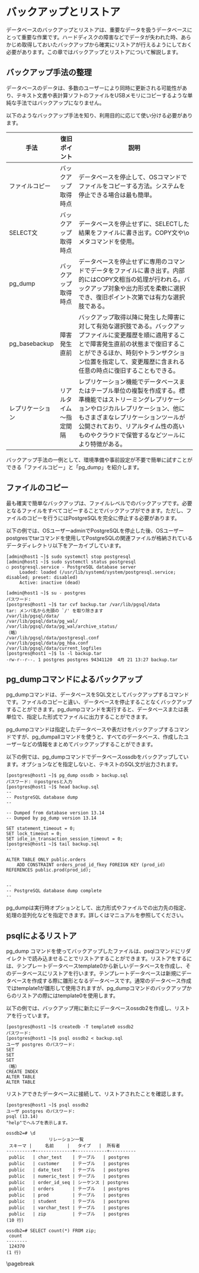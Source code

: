 # バックアップとリストア
データベースのバックアップとリストアは、重要なデータを扱うデータベースにとって重要な作業です。ハードディスクの障害などでデータが失われた時、あらかじめ取得しておいたバックアップから確実にリストアが行えるようにしておく必要があります。この章ではバックアップとリストアについて解説します。

## バックアップ手法の整理
データベースのデータは、多数のユーザーにより同時に更新される可能性があり、テキスト文書や表計算ソフトのファイルをUSBメモリにコピーするような単純な手法ではバックアップになりません。

以下のようなバックアップ手法を知り、利用目的に応じて使い分ける必要があります。

| 手法 | 復旧ポイント | 説明
|---|---|---
| ファイルコピー | バックアップ取得時点 | データベースを停止して、OSコマンドでファイルをコピーする方法。システムを停止できる場合は最も簡単。
| SELECT文 | バックアップ取得時点 | データベースを停止せずに、SELECTした結果をファイルに書き出す。COPY文や\\oメタコマンドを使用。
| pg_dump | バックアップ取得時点 | データベースを停止せずに専用のコマンドでデータをファイルに書き出す。内部的にはCOPY文相当の処理が行われる。バックアップ対象や出力形式を柔軟に選択でき、復旧ポイント次第では有力な選択肢である。
| pg_basebackup | 障害発生直前 | バックアップ取得以降に発生した障害に対して有効な選択肢である。バックアップファイルに変更履歴を順に適用することで障害発生直前の状態まで復旧することができるほか、時刻やトランザクション位置を指定して、変更履歴に含まれる任意の時点に復旧することもできる。
| レプリケーション | リアルタイム～指定間隔 | レプリケーション機能でデータベースまたはテーブル単位の複製を作成する。標準機能ではストリーミングレプリケーションやロジカルレプリケーション、他にもさまざまなレプリケーションツールが公開されており、リアルタイム性の高いものやクラウドで保管するなどツールにより特徴がある。

バックアップ手法の一例として、環境準備や事前設定が不要で簡単に試すことができる「ファイルコピー」と「pg_dump」を紹介します。

## ファイルのコピー
最も確実で簡単なバックアップは、ファイルレベルでのバックアップです。必要となるファイルをすべてコピーすることでバックアップができます。ただし、ファイルのコピーを行うにはPostgreSQLを完全に停止する必要があります。

以下の例では、OSユーザーadminでPostgreSQLを停止した後、OSユーザーpostgresでtarコマンドを使用してPostgreSQLの関連ファイルが格納されているデータディレクトリ以下をアーカイブしています。

```
[admin@host1 ~]$ sudo systemctl stop postgresql
[admin@host1 ~]$ sudo systemctl status postgresql
○ postgresql.service - PostgreSQL database server
     Loaded: loaded (/usr/lib/systemd/system/postgresql.service; disabled; preset: disabled)
     Active: inactive (dead)

[admin@host1 ~]$ su - postgres
パスワード:
[postgres@host1 ~]$ tar cvf backup.tar /var/lib/pgsql/data
tar: メンバ名から先頭の `/' を取り除きます
/var/lib/pgsql/data/
/var/lib/pgsql/data/pg_wal/
/var/lib/pgsql/data/pg_wal/archive_status/
（略）
/var/lib/pgsql/data/postgresql.conf
/var/lib/pgsql/data/pg_hba.conf
/var/lib/pgsql/data/current_logfiles
[postgres@host1 ~]$ ls -l backup.tar
-rw-r--r--. 1 postgres postgres 94341120  4月 21 13:27 backup.tar
```

## pg_dumpコマンドによるバックアップ
pg_dumpコマンドは、データベースをSQL文としてバックアップするコマンドです。ファイルのコピーと違い、データベースを停止することなくバックアップすることができます。pg_dumpコマンドを実行すると、データベースまたは表単位で、指定した形式でファイルに出力することができます。

pg_dumpコマンドは指定したデータベースや表だけをバックアップするコマンドですが、pg_dumpallコマンドを使うと、すべてのデータベース、作成したユーザーなどの情報をまとめてバックアップすることができます。

以下の例では、pg_dumpコマンドでデータベースossdbをバックアップしています。オプションなどを指定しないと、テキストのSQL文が出力されます。

```
[postgres@host1 ~]$ pg_dump ossdb > backup.sql
パスワード: ※postgresと入力
[postgres@host1 ~]$ head backup.sql
--
-- PostgreSQL database dump
--

-- Dumped from database version 13.14
-- Dumped by pg_dump version 13.14

SET statement_timeout = 0;
SET lock_timeout = 0;
SET idle_in_transaction_session_timeout = 0;
[postgres@host1 ~]$ tail backup.sql
--

ALTER TABLE ONLY public.orders
    ADD CONSTRAINT orders_prod_id_fkey FOREIGN KEY (prod_id) REFERENCES public.prod(prod_id);


--
-- PostgreSQL database dump complete
--
```

pg_dumpは実行時オプションとして、出力形式やファイルでの出力先の指定、処理の並列化などを指定できます。詳しくはマニュアルを参照してください。


## psqlによるリストア
pg_dump コマンドを使ってバックアップしたファイルは、psqlコマンドにリダイレクトで読み込ませることでリストアすることができます。リストアをするには、テンプレートデータベースtemplate0から新しいデータベースを作成し、そのデータベースにリストアを行います。テンプレートデータベースは新規にデータベースを作成する際に雛形となるデータベースです。通常のデータベース作成ではtemplate1が雛形して使用されますが、pg_dumpコマンドのバックアップからのリストアの際にはtemplate0を使用します。

以下の例では、バックアップ用に新たにデータベースossdb2を作成し、リストアを行っています。

```
[postgres@host1 ~]$ createdb -T template0 ossdb2
パスワード:
[postgres@host1 ~]$ psql ossdb2 < backup.sql
ユーザ postgres のパスワード:
SET
SET
SET
（略）
CREATE INDEX
ALTER TABLE
ALTER TABLE
```

リストアできたデータベースに接続して、リストアされたことを確認します。

```
[postgres@host1 ~]$ psql ossdb2
ユーザ postgres のパスワード:
psql (13.14)
"help"でヘルプを表示します。

ossdb2=# \d
                リレーション一覧
 スキーマ |     名前     |   タイプ   |  所有者
----------+--------------+------------+----------
 public   | char_test    | テーブル   | postgres
 public   | customer     | テーブル   | postgres
 public   | date_test    | テーブル   | postgres
 public   | numeric_test | テーブル   | postgres
 public   | order_id_seq | シーケンス | postgres
 public   | orders       | テーブル   | postgres
 public   | prod         | テーブル   | postgres
 public   | student      | テーブル   | postgres
 public   | varchar_test | テーブル   | postgres
 public   | zip          | テーブル   | postgres
(10 行)

ossdb2=# SELECT count(*) FROM zip;
 count
--------
 124370
(1 行)
```

\pagebreak
